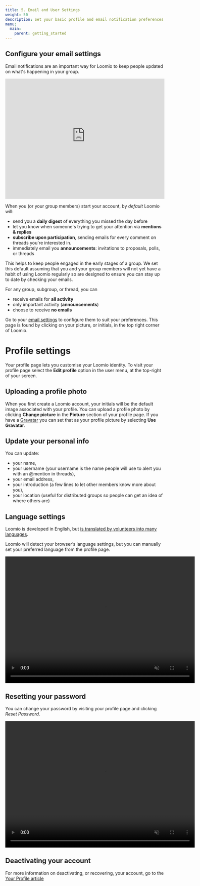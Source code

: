 ```yaml
---
title: 5. Email and User Settings
weight: 50
description: Set your basic profile and email notification preferences.
menu:
  main:
    parent: getting_started
---
```


## Configure your email settings

Email notifications are an important way for Loomio to keep people updated on what's happening in your group.

<iframe width="100%" height="380px" src="https://www.youtube-nocookie.com/embed/np02ObWLpJM" frameborder="0" allowfullscreen></iframe>

When you (or your group members) start your account, by _default_ Loomio will:

- send you a **daily digest** of everything you missed the day before
- let you know when someone's trying to get your attention via **mentions & replies**
- **subscribe upon participation**, sending emails for every comment on threads you're interested in.
- immediately email you **announcements**: invitations to proposals, polls, or threads

This helps to keep people engaged in the early stages of a group. We set this default assuming that you and your group members will not yet have a habit of using Loomio regularly so are designed to ensure you can stay up to date by checking your emails.

For any group, subgroup, or thread, you can

- receive emails for **all activity**
- only important activity (**announcements**)
- choose to receive **no emails**

Go to your [email settings](https://www.loomio.org/email_preferences) to configure them to suit your preferences. This page is found by clicking on your picture, or initials, in the top right corner of Loomio.

# Profile settings

Your profile page lets you customise your Loomio identity. To visit your profile page select the **Edit profile** option in the user menu, at the top-right of your screen.

## Uploading a profile photo
When you first create a Loomio account, your initials will be the default image associated with your profile. You can upload a profile photo by clicking **Change picture** in the **Picture** section of your profile page. If you have a [Gravatar](https://en.gravatar.com/) you can set that as your profile picture by selecting **Use Gravatar**.

## Update your personal info

You can update:

* your name,
* your username (your username is the name people will use to alert you with an @mention in threads),
* your email address,
* your introduction (a few lines to let other members know more about you),
* your location (useful for distributed groups so people can get an idea of where others are)

## Language settings
Loomio is developed in English, but [is translated by volunteers into many languages](https://www.loomio.org/g/cpaM3Hsv/loomio-community-translation).

Loomio will detect your browser’s language settings, but you can manually set your preferred language from the profile page.

<video width="600" height="400" playsinline muted loop controls>
<source src="change_selected_locale.mp4" type="video/mp4">
</video>

## Resetting your password
You can change your password by visiting your profile page and clicking _Reset Password_.

<video width="600" height="400" playsinline muted loop controls>
<source src="change_password.mp4" type="video/mp4">
</video>

## Deactivating your account

For more information on deactivating, or recovering, your account, go to the [Your Profile article](/en/user_manual/users/user_profile)
